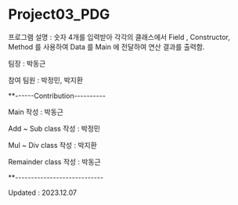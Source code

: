# Project03_PDG





프로그램 설명 : 숫자 4개를 입력받아 각각의 클래스에서 Field , Constructor, Method 를 사용하여 Data 를 Main 에 전달하여 연산 결과를 출력함.

팀장 : 박동근 

참여 팀원 : 박정민, 박지환

**------Contribution----------

Main 작성 : 박동근

Add ~ Sub class 작성 : 박정민

Mul ~ Div class 작성 : 박지환

Remainder class 작성 : 박동근

**----------------------------


Updated : 2023.12.07

